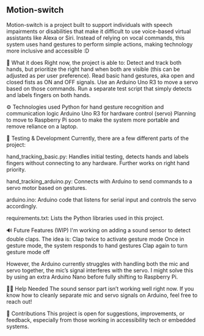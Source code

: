 ## Motion-switch
Motion-switch is a project built to support individuals with speech impairments or disabilities that make it difficult to use voice-based virtual assistants like Alexa or Siri.
Instead of relying on vocal commands, this system uses hand gestures to perform simple actions, making technology more inclusive and accessible :D

🧠 What it does
Right now, the project is able to:
Detect and track both hands, but prioritize the right hand when both are visible (this can be adjusted as per user preference).
Read basic hand gestures, aka open and closed fists as ON and OFF signals.
Use an Arduino Uno R3 to move a servo based on those commands.
Run a separate test script that simply detects and labels fingers on both hands.

⚙️ Technologies used
Python for hand gesture recognition and communication logic
Arduino Uno R3 for hardware control (servo)
Planning to move to Raspberry Pi soon to make the system more portable and remove reliance on a laptop.

🧪 Testing & Development
Currently, there are a few different parts of the project:

hand_tracking_basic.py:
Handles initial testing, detects hands and labels fingers without connecting to any hardware. Further works on right hand priority. 

hand_tracking_arduino.py:
Connects with Arduino to send commands to a servo motor based on gestures.

arduino.ino:
Arduino code that listens for serial input and controls the servo accordingly.

requirements.txt:
Lists the Python libraries used in this project.

🔊 Future Features (WIP)
I'm working on adding a sound sensor to detect double claps. The idea is:
Clap twice to activate gesture mode
Once in gesture mode, the system responds to hand gestures
Clap again to turn gesture mode off

However, the Arduino currently struggles with handling both the mic and servo together, the mic’s signal interferes with the servo. I might solve this by using an extra Arduino Nano before fully shifting to Raspberry Pi.

🙋‍♀️ Help Needed
The sound sensor part isn’t working well right now. If you know how to cleanly separate mic and servo signals on Arduino, feel free to reach out!

🤝 Contributions
This project is open for suggestions, improvements, or feedback, especially from those working in accessibility tech or embedded systems.


